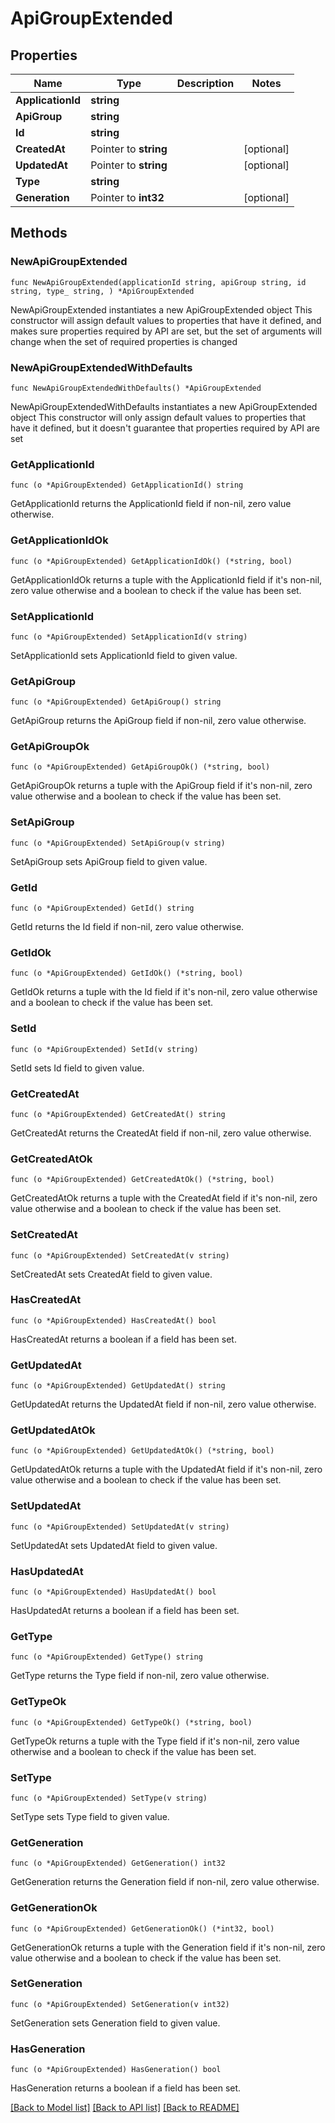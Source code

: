 # ApiGroupExtended

## Properties

Name | Type | Description | Notes
------------ | ------------- | ------------- | -------------
**ApplicationId** | **string** |  | 
**ApiGroup** | **string** |  | 
**Id** | **string** |  | 
**CreatedAt** | Pointer to **string** |  | [optional] 
**UpdatedAt** | Pointer to **string** |  | [optional] 
**Type** | **string** |  | 
**Generation** | Pointer to **int32** |  | [optional] 

## Methods

### NewApiGroupExtended

`func NewApiGroupExtended(applicationId string, apiGroup string, id string, type_ string, ) *ApiGroupExtended`

NewApiGroupExtended instantiates a new ApiGroupExtended object
This constructor will assign default values to properties that have it defined,
and makes sure properties required by API are set, but the set of arguments
will change when the set of required properties is changed

### NewApiGroupExtendedWithDefaults

`func NewApiGroupExtendedWithDefaults() *ApiGroupExtended`

NewApiGroupExtendedWithDefaults instantiates a new ApiGroupExtended object
This constructor will only assign default values to properties that have it defined,
but it doesn't guarantee that properties required by API are set

### GetApplicationId

`func (o *ApiGroupExtended) GetApplicationId() string`

GetApplicationId returns the ApplicationId field if non-nil, zero value otherwise.

### GetApplicationIdOk

`func (o *ApiGroupExtended) GetApplicationIdOk() (*string, bool)`

GetApplicationIdOk returns a tuple with the ApplicationId field if it's non-nil, zero value otherwise
and a boolean to check if the value has been set.

### SetApplicationId

`func (o *ApiGroupExtended) SetApplicationId(v string)`

SetApplicationId sets ApplicationId field to given value.


### GetApiGroup

`func (o *ApiGroupExtended) GetApiGroup() string`

GetApiGroup returns the ApiGroup field if non-nil, zero value otherwise.

### GetApiGroupOk

`func (o *ApiGroupExtended) GetApiGroupOk() (*string, bool)`

GetApiGroupOk returns a tuple with the ApiGroup field if it's non-nil, zero value otherwise
and a boolean to check if the value has been set.

### SetApiGroup

`func (o *ApiGroupExtended) SetApiGroup(v string)`

SetApiGroup sets ApiGroup field to given value.


### GetId

`func (o *ApiGroupExtended) GetId() string`

GetId returns the Id field if non-nil, zero value otherwise.

### GetIdOk

`func (o *ApiGroupExtended) GetIdOk() (*string, bool)`

GetIdOk returns a tuple with the Id field if it's non-nil, zero value otherwise
and a boolean to check if the value has been set.

### SetId

`func (o *ApiGroupExtended) SetId(v string)`

SetId sets Id field to given value.


### GetCreatedAt

`func (o *ApiGroupExtended) GetCreatedAt() string`

GetCreatedAt returns the CreatedAt field if non-nil, zero value otherwise.

### GetCreatedAtOk

`func (o *ApiGroupExtended) GetCreatedAtOk() (*string, bool)`

GetCreatedAtOk returns a tuple with the CreatedAt field if it's non-nil, zero value otherwise
and a boolean to check if the value has been set.

### SetCreatedAt

`func (o *ApiGroupExtended) SetCreatedAt(v string)`

SetCreatedAt sets CreatedAt field to given value.

### HasCreatedAt

`func (o *ApiGroupExtended) HasCreatedAt() bool`

HasCreatedAt returns a boolean if a field has been set.

### GetUpdatedAt

`func (o *ApiGroupExtended) GetUpdatedAt() string`

GetUpdatedAt returns the UpdatedAt field if non-nil, zero value otherwise.

### GetUpdatedAtOk

`func (o *ApiGroupExtended) GetUpdatedAtOk() (*string, bool)`

GetUpdatedAtOk returns a tuple with the UpdatedAt field if it's non-nil, zero value otherwise
and a boolean to check if the value has been set.

### SetUpdatedAt

`func (o *ApiGroupExtended) SetUpdatedAt(v string)`

SetUpdatedAt sets UpdatedAt field to given value.

### HasUpdatedAt

`func (o *ApiGroupExtended) HasUpdatedAt() bool`

HasUpdatedAt returns a boolean if a field has been set.

### GetType

`func (o *ApiGroupExtended) GetType() string`

GetType returns the Type field if non-nil, zero value otherwise.

### GetTypeOk

`func (o *ApiGroupExtended) GetTypeOk() (*string, bool)`

GetTypeOk returns a tuple with the Type field if it's non-nil, zero value otherwise
and a boolean to check if the value has been set.

### SetType

`func (o *ApiGroupExtended) SetType(v string)`

SetType sets Type field to given value.


### GetGeneration

`func (o *ApiGroupExtended) GetGeneration() int32`

GetGeneration returns the Generation field if non-nil, zero value otherwise.

### GetGenerationOk

`func (o *ApiGroupExtended) GetGenerationOk() (*int32, bool)`

GetGenerationOk returns a tuple with the Generation field if it's non-nil, zero value otherwise
and a boolean to check if the value has been set.

### SetGeneration

`func (o *ApiGroupExtended) SetGeneration(v int32)`

SetGeneration sets Generation field to given value.

### HasGeneration

`func (o *ApiGroupExtended) HasGeneration() bool`

HasGeneration returns a boolean if a field has been set.


[[Back to Model list]](../README.md#documentation-for-models) [[Back to API list]](../README.md#documentation-for-api-endpoints) [[Back to README]](../README.md)


